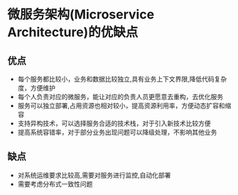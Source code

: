 # 微服务架构(Microservice Architecture)的优缺点

## 优点

- 每个服务都比较小，业务和数据比较独立,具有业务上下文界限,降低代码复杂度，方便维护
- 每个人负责对应的微服务，能让对应的负责人员更愿意去重构，去优化服务
- 服务可以独立部署,占用资源也相对较小，提高资源利用率，方便动态扩容和缩容
- 支持异构技术，可以选择服务合适的技术栈，对于引入新技术比较方便
- 提高系统容错率，对于部分业务出现问题可以降级处理，不影响其他业务

## 缺点

- 对系统运维要求比较高,需要对服务进行监控,自动化部署
- 需要考虑分布式一致性问题
